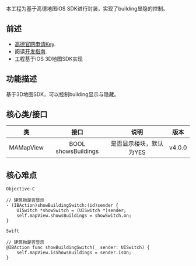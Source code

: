 本工程为基于高德地图iOS SDK进行封装，实现了building显隐的控制。
## 前述 ##
- [高德官网申请Key](http://lbs.amap.com/dev/#/).
- 阅读[开发指南](http://lbs.amap.com/api/ios-sdk/summary/).
- 工程基于iOS 3D地图SDK实现

## 功能描述 ##
基于3D地图SDK，可以控制building显示与隐藏。

## 核心类/接口 ##
| 类    | 接口  | 说明   | 版本  |
| -----|:-----:|:-----:|:-----:|
| MAMapView	| BOOL showsBuildings | 是否显示楼块，默认为YES | v4.0.0 |

## 核心难点 ##


`Objective-C`

```
// 建筑物是否显示
- (IBAction)showBuildingSwitch:(id)sender {
    UISwitch *showSwitch = (UISwitch *)sender;
    self.mapView.showsBuildings = showSwitch.on;
}
```

`Swift`

````
// 建筑物是否显示
@IBAction func showBuildingSwitch(_ sender: UISwitch) {
    self.mapView.isShowsBuildings = sender.isOn;
}

````
